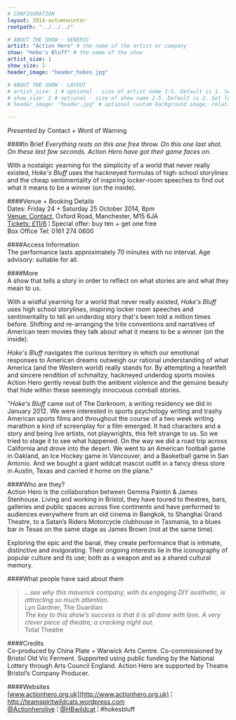 ```yaml
---
# CONFIGURATION
layout: 2014-autumnwinter
rootpath: "../../../"

# ABOUT THE SHOW - GENERIC
artist: "Action Hero" # the name of the artist or company
show: "Hoke's Bluff" # the name of the show
artist_size: 1
show_size: 2
header_image: "header_hokes.jpg"

# ABOUT THE SHOW - LAYOUT
# artist_size: 1 # optional - size of artist name 1-5. Default is 1. Set longer names to lower values
# show_size: 2 # optional - size of show name 2-5. Default is 2. Set longer names to lower values
# header_image: "header.jpg" # optional custom background image, relative to current page

---
```

*Presented by* Contact + Word of Warning     

####In Brief
*Everything rests on this one free throw. On this one last shot. On these last few seconds. Action Hero have got their game faces on.*        
          
With a nostalgic yearning for the simplicity of a world that never really existed, *Hoke's Bluff* uses the hackneyed formulas of high-school storylines and the cheap sentimentality of inspiring locker-room speeches to find out what it means to be a winner (on the inside). 
       
####Venue + Booking Details    
Dates: Friday 24 + Saturday 25 October 2014, 8pm     
[Venue: Contact](http://contactmcr.com/visit/getting-here), Oxford Road, Manchester, M15 6JA    
[Tickets: £11/6](http://contactmcr.com/whats-on/23692-action-hero-hokes-bluff/booking) ¦ Special offer: buy ten + get one free    
Box Office Tel: 0161 274 0600     
        
####Access Information         
The performance lasts approximately 70 minutes with no interval. Age advisory: suitable for all.        
         
####More            
A show that tells a story in order to reflect on what stories are and what they mean to us.        
        
With a wistful yearning for a world that never really existed, *Hoke's Bluff* uses high school storylines, inspiring locker room speeches and sentimentality to tell an underdog story that's been told a million times before. Shifting and re-arranging the trite conventions and narratives of American teen movies they talk about what it means to be a winner (on the inside).

*Hoke's Bluff* navigates the curious territory in which our emotional responses to American dreams outweigh our rational understanding of what America (and the Western world) really stands for. By attempting a heartfelt and sincere rendition of schmaltzy, hackneyed underdog sports movies Action Hero gently reveal both the ambient violence and the genuine beauty that hide within these seemingly innocuous cornball stories.

"*Hoke's Bluff* came out of The Darkroom, a writing residency we did in January 2012. We were interested in sports psychology writing and trashy American sports films and throughout the course of a two week writing marathon a kind of screenplay for a film emerged. It had characters and a story and being live artists, not playwrights, this felt strange to us. So we tried to stage it to see what happened. On the way we did a road trip across California and drove into the desert. We went to an American football game in Oakland, an Ice Hockey game in Vancouver, and a Basketball game in San Antonio. And we bought a giant wildcat mascot outfit in a fancy dress store in Austin, Texas and carried it home on the plane."        
        
####Who are they?    
Action Hero is the collaboration between Gemma Paintin & James Stenhouse. Living and working in Bristol, they have toured to theatres, bars, galleries and public spaces across five continents and have performed to audiences everywhere from an old cinema in Bangkok, to Shanghai Grand Theatre, to a Satan’s Riders Motorcycle clubhouse in Tasmania, to a blues bar in Texas on the same stage as James Brown (not at the same time).        
        
Exploring the epic and the banal, they create performance that is intimate, distinctive and invigorating. Their ongoing interests lie in the iconography of popular culture and its use; both as a weapon and as a shared cultural memory.        
        
####What people have said about them     
>*…see why this maverick company, with its engaging DIY aesthetic, is attracting so much attention.*<br>Lyn Gardner, The Guardian        
>*The key to this show’s success is that it is all done with love. A very clever piece of theatre; a cracking night out.*<br>Total Theatre        
        
####Credits    
Co-produced by China Plate + Warwick Arts Centre. Co-commissioned by Bristol Old Vic Ferment. Supported using public funding by the National Lottery through Arts Council England. Action Hero are supported by Theatre Bristol’s Company Producer.         
    
####Websites        
[www.actionhero.org.uk](http://www.actionhero.org.uk) ¦ <http://teamspiritwildcats.wordpress.com>        
[@Actionherolive](http://twitter.com/Actionherolive) ¦ [@HBwildcat](http://twitter.com/HBwildcat) ¦ #hokesbluff
